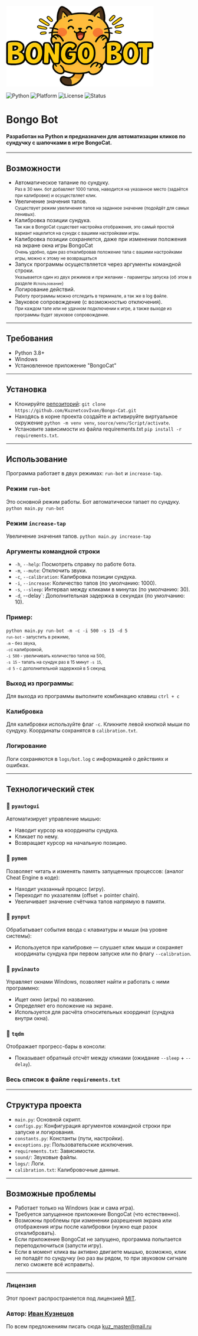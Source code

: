 
<img src="logo.png" alt="logo" width="400" /> 

![Python](https://img.shields.io/badge/python-3.9%2B-blue.svg)
![Platform](https://img.shields.io/badge/platform-Windows-blue)
![License](https://img.shields.io/badge/license-MIT-green)
![Status](https://img.shields.io/badge/status-active-brightgreen)

# Bongo Bot
#### Разработан на Python и предназначен для автоматизации кликов по сундучку с шапочками в игре BongoCat.

---
## Возможности
- Автоматическое тапание по сундуку. <br><small>Раз в 30 мин. бот добавляет 1000 тапов, наводится на указанное место (задаётся при калибровке) и осуществляет клик.</small>
- Увеличение значения тапов. <br><small>Существует режим увеличения тапов на заданное значение (подойдёт для самых ленивых).</small>
- Калибровка позиции сундука.<br><small>Так как в BongoCat существет настройка отображения, это самый простой вариант нацелится на сунудк с вашими настройками игры. </small>
- Калибровка позиции сохраняется, даже при изменении положения на экране окна игры BongoCat<br><small>Очень удобно, один раз откалибровав положение тапа с вашими настройками игры, можно к этому не возвращаться</small>
- Запуск программы осуществляется через аргументы командной строки.<br><small>Указывается один из двух режимов и при желании - параметры запуска (об этом в разделе `Использование`)</small>
- Логирование действий.<br><small>Работу программы можно отследить в терминале, а так же в log файле.</small>
- Звуковое сопровождение (с возможностью отключения).<br><small>При каждом тапе или не удачном подключении к игре, а также выходе из программы будет звуковое сопровождение.</small>

---
## Требования
- Python 3.8+
- Windows
- Установленное приложение "BongoCat"

---
## Установка

- Клонируйте [репозиторий](https://github.com/KuznetcovIvan/Bongo-Cat.git): `git clone https://github.com/KuznetcovIvan/Bongo-Cat.git`
- Находясь в корне проекта создайте и активируйте виртуальное окружение `python -m venv venv`, `source/venv/Script/activate`.
- Установите зависимости из файла requirements.txt `pip install -r requirements.txt`.

---
## Использование

Программа работает в двух режимах: `run-bot` и `increase-tap`.

### Режим `run-bot`

Это основной режим работы. Бот автоматически тапает по сундуку. `python main.py run-bot`

### Режим `increase-tap`

Увеличение значения тапов. `python main.py increase-tap`

### Аргументы командной строки
- `-h`, `--help`: Посмотреть справку по работе бота.
- `-m`, `--mute`: Отключить звуки.
- `-c`, `--calibration`: Калибровка позиции сундука.
- `-i`, `--increase`: Количество тапов (по умолчанию: 1000).
- `-s`, `--sleep`: Интервал между кликами в минутах (по умолчанию: 30).
- `-d`, --delay`: Дополнительная задержка в секундах (по умолчанию: 10).

### Пример:
`python main.py run-bot -m -c -i 500 -s 15 -d 5`<br>
<small>
`run-bot` - запустить в режиме,<br>
`-m` - без звука,<br>
`-c`с калибровкой,<br>
`-i 500` - увеличивать количество тапов на 500,<br>
`-s 15` - тапать на сундук раз в 15 минут `-s 15`,<br>
`-d 5` - с дополнительной задержкой в 5 секунд 
</small>

### Выход из программы:
Для выхода из программы выполните комбинацию клавиш `ctrl + c`
### Калибровка

Для калибровки используйте флаг `-c`. Кликните левой кнопкой мыши по сундуку. Координаты сохранятся в `calibration.txt`.

### Логирование

Логи сохраняются в `logs/bot.log` с информацией о действиях и ошибках.

---
## Технологический стек
### 🔹 `pyautogui` 
Автоматизирует управление мышью:
- Наводит курсор на координаты сундука.
- Кликает по нему.
- Возвращает курсор на начальную позицию.

### 🔹 `pymem`
Позволяет читать и изменять память запущенных процессов: (аналог Cheat Engine в коде):
- Находит указанный процесс (игру).
- Переходит по указателям (offset + pointer chain).
- Увеличивает значение счётчика тапов напрямую в памяти.

### 🔹 `pynput`
Обрабатывает события ввода с клавиатуры и мыши (на уровне системы):
- Используется при калибровке — слушает клик мыши и сохраняет координаты сундука при первом запуске или по флагу `--calibration`.

### 🔹 `pywinauto`
Управляет окнами Windows, позволяет найти и работать с ними программно:
- Ищет окно (игры) по названию.
- Определяет его положение на экране.
- Используется для расчёта относительных координат (сундука внутри окна).

### 🔹 `tqdm`
Отображает прогресс-бары в консоли:
- Показывает обратный отсчёт между кликами (ожидание `--sleep` + `--delay`).

### Весь список в файле `requirements.txt`

---
## Структура проекта

- `main.py`: Основной скрипт.
- `configs.py`: Конфигурация аргументов командной строки при запуске и логирования.
- `constants.py`: Константы (пути, настройки).
- `exceptions.py`: Пользовательские исключения.
- `requirements.txt`: Зависимости.
- `sound/`: Звуковые файлы.
- `logs/`: Логи.
- `calibration.txt`: Калибровочные данные.

---
## Возможные проблемы
- Работает только на Windows (как и сама игра).
- Требуется запущенное приложение BongoCat (что естественно).
- Возможны проблемы при изменении разрешения экрана или отображения игры после калибровки (нужно еще разок откалибровать).
- Если приложение BongoCat не запущено, программа попытается переподключиться (запусти игру).
- Если в момент клика вы активно двигаете мышью, возможно, клик не попадёт по сундучку (но раз вы рядом, то при звуковом сигнале легко сможете всё исправить).

---
### Лицензия
Этот проект распространяется под лицензией [MIT](LICENSE).

### Автор: [Иван Кузнецов](https://github.com/KuznetcovIvan) 
По всем предложениям писать сюда kuz_master@mail.ru

